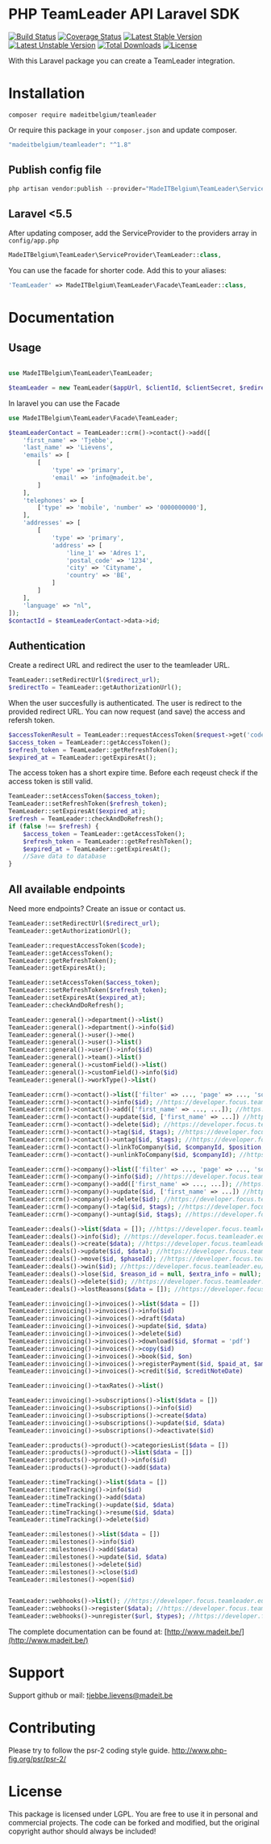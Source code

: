 # PHP TeamLeader API Laravel SDK
[![Build Status](https://travis-ci.org/madeITBelgium/TeamLeader.svg?branch=master)](https://travis-ci.org/madeITBelgium/TeamLeader)
[![Coverage Status](https://coveralls.io/repos/github/madeITBelgium/TeamLeader/badge.svg?branch=master)](https://coveralls.io/github/madeITBelgium/TeamLeader?branch=master)
[![Latest Stable Version](https://poser.pugx.org/madeITBelgium/TeamLeader/v/stable.svg)](https://packagist.org/packages/madeITBelgium/TeamLeader)
[![Latest Unstable Version](https://poser.pugx.org/madeITBelgium/TeamLeader/v/unstable.svg)](https://packagist.org/packages/madeITBelgium/TeamLeader)
[![Total Downloads](https://poser.pugx.org/madeITBelgium/TeamLeader/d/total.svg)](https://packagist.org/packages/madeITBelgium/TeamLeader)
[![License](https://poser.pugx.org/madeITBelgium/TeamLeader/license.svg)](https://packagist.org/packages/madeITBelgium/TeamLeader)

With this Laravel package you can create a TeamLeader integration.

# Installation

```
composer require madeitbelgium/teamleader
```

Or require this package in your `composer.json` and update composer.

```php
"madeitbelgium/teamleader": "^1.8"
```

## Publish config file
```php
php artisan vendor:publish --provider="MadeITBelgium\TeamLeader\ServiceProvider\TeamLeader"
```

## Laravel <5.5
After updating composer, add the ServiceProvider to the providers array in `config/app.php`

```php
MadeITBelgium\TeamLeader\ServiceProvider\TeamLeader::class,
```

You can use the facade for shorter code. Add this to your aliases:

```php
'TeamLeader' => MadeITBelgium\TeamLeader\Facade\TeamLeader::class,
```

# Documentation
## Usage
```php

use MadeITBelgium\TeamLeader\TeamLeader;

$teamLeader = new TeamLeader($appUrl, $clientId, $clientSecret, $redirectUri, $client = null);
```

In laravel you can use the Facade
```php
use MadeITBelgium\TeamLeader\Facade\TeamLeader;

$teamLeaderContact = TeamLeader::crm()->contact()->add([
    'first_name' => 'Tjebbe',
    'last_name' => 'Lievens',
    'emails' => [
        [
            'type' => 'primary',
            'email' => 'info@madeit.be',
        ]
    ],
    'telephones' => [
        ['type' => 'mobile', 'number' => '0000000000'],
    ],
    'addresses' => [
        [
            'type' => 'primary',
            'address' => [
                'line_1' => 'Adres 1',
                'postal_code' => '1234',
                'city' => 'Cityname',
                'country' => 'BE',
            ]
        ]
    ],
    'language' => "nl",
]);
$contactId = $teamLeaderContact->data->id;
```

## Authentication
Create a redirect URL and redirect the user to the teamleader URL.
```php
TeamLeader::setRedirectUrl($redirect_url);
$redirectTo = TeamLeader::getAuthorizationUrl();
```

When the user succesfully is authenticated. The user is redirect to the provided redirect URL. You can now request (and save) the access and refersh token.
```php
$accessTokenResult = TeamLeader::requestAccessToken($request->get('code'));
$access_token = TeamLeader::getAccessToken();
$refresh_token = TeamLeader::getRefreshToken();
$expired_at = TeamLeader::getExpiresAt();
```

The access token has a short expire time. Before each reqeust check if the access token is still valid. 
```php
TeamLeader::setAccessToken($access_token);
TeamLeader::setRefreshToken($refresh_token);
TeamLeader::setExpiresAt($expired_at);
$refresh = TeamLeader::checkAndDoRefresh();
if (false !== $refresh) {
    $access_token = TeamLeader::getAccessToken();
    $refresh_token = TeamLeader::getRefreshToken();
    $expired_at = TeamLeader::getExpiresAt();
    //Save data to database
}
```

## All available endpoints
Need more endpoints? Create an issue or contact us.
```php
TeamLeader::setRedirectUrl($redirect_url);
TeamLeader::getAuthorizationUrl();

TeamLeader::requestAccessToken($code);
TeamLeader::getAccessToken();
TeamLeader::getRefreshToken();
TeamLeader::getExpiresAt();

TeamLeader::setAccessToken($access_token);
TeamLeader::setRefreshToken($refresh_token);
TeamLeader::setExpiresAt($expired_at);
TeamLeader::checkAndDoRefresh();

TeamLeader::general()->department()->list()
TeamLeader::general()->department()->info($id)
TeamLeader::general()->user()->me()
TeamLeader::general()->user()->list()
TeamLeader::general()->user()->info($id)
TeamLeader::general()->team()->list()
TeamLeader::general()->customField()->list()
TeamLeader::general()->customField()->info($id)
TeamLeader::general()->workType()->list()

TeamLeader::crm()->contact()->list(['filter' => ..., 'page' => ..., 'sort' => ...]); //https://developer.focus.teamleader.eu/#/reference/crm/contacts/contacts.list
TeamLeader::crm()->contact()->info($id); //https://developer.focus.teamleader.eu/#/reference/crm/contacts/contacts.info
TeamLeader::crm()->contact()->add(['first_name' => ..., ...]); //https://developer.focus.teamleader.eu/#/reference/crm/contacts/contacts.add
TeamLeader::crm()->contact()->update($id, ['first_name' => ...]) //https://developer.focus.teamleader.eu/#/reference/crm/contacts/contacts.update
TeamLeader::crm()->contact()->delete($id); //https://developer.focus.teamleader.eu/#/reference/crm/contacts/contacts.delete
TeamLeader::crm()->contact()->tag($id, $tags); //https://developer.focus.teamleader.eu/#/reference/crm/contacts/contacts.tag
TeamLeader::crm()->contact()->untag($id, $tags); //https://developer.focus.teamleader.eu/#/reference/crm/contacts/contacts.untag
TeamLeader::crm()->contact()->linkToCompany($id, $companyId, $position, $decisionMaker) //https://developer.focus.teamleader.eu/#/reference/crm/contacts/contacts.linktocompany
TeamLeader::crm()->contact()->unlinkToCompany($id, $companyId); //https://developer.focus.teamleader.eu/#/reference/crm/contacts/contacts.unlinkfromcompany

TeamLeader::crm()->company()->list(['filter' => ..., 'page' => ..., 'sort' => ...]); //https://developer.focus.teamleader.eu/#/reference/crm/companies/companies.list
TeamLeader::crm()->company()->info($id); //https://developer.focus.teamleader.eu/#/reference/crm/companies/companies.info
TeamLeader::crm()->company()->add(['first_name' => ..., ...]); //https://developer.focus.teamleader.eu/#/reference/crm/companies/companies.add
TeamLeader::crm()->company()->update($id, ['first_name' => ...]) //https://developer.focus.teamleader.eu/#/reference/crm/companies/companies.update
TeamLeader::crm()->company()->delete($id); //https://developer.focus.teamleader.eu/#/reference/crm/companies/companies.delete
TeamLeader::crm()->company()->tag($id, $tags); //https://developer.focus.teamleader.eu/#/reference/crm/companies/companies.tag
TeamLeader::crm()->company()->untag($id, $tags); //https://developer.focus.teamleader.eu/#/reference/crm/companies/companies.untag

TeamLeader::deals()->list($data = []); //https://developer.focus.teamleader.eu/#/reference/deals/deals/deals.list
TeamLeader::deals()->info($id); //https://developer.focus.teamleader.eu/#/reference/deals/deals/deals.info
TeamLeader::deals()->create($data); //https://developer.focus.teamleader.eu/#/reference/deals/deals/deals.create
TeamLeader::deals()->update($id, $data); //https://developer.focus.teamleader.eu/#/reference/deals/deals/deals.update
TeamLeader::deals()->move($id, $phaseId); //https://developer.focus.teamleader.eu/#/reference/deals/deals/deals.move
TeamLeader::deals()->win($id); //https://developer.focus.teamleader.eu/#/reference/deals/deals/deals.win
TeamLeader::deals()->lose($id, $reason_id = null, $extra_info = null); //https://developer.focus.teamleader.eu/#/reference/deals/deals/deals.lose
TeamLeader::deals()->delete($id); //https://developer.focus.teamleader.eu/#/reference/deals/deals/deals.delete
TeamLeader::deals()->lostReasons($data = []); //https://developer.focus.teamleader.eu/#/reference/deals/deals/lostreasons.list

TeamLeader::invoicing()->invoices()->list($data = [])
TeamLeader::invoicing()->invoices()->info($id)
TeamLeader::invoicing()->invoices()->draft($data)
TeamLeader::invoicing()->invoices()->update($id, $data)
TeamLeader::invoicing()->invoices()->delete($id)
TeamLeader::invoicing()->invoices()->download($id, $format = 'pdf')
TeamLeader::invoicing()->invoices()->copy($id)
TeamLeader::invoicing()->invoices()->book($id, $on)
TeamLeader::invoicing()->invoices()->registerPayment($id, $paid_at, $amount, $currency = 'EUR')
TeamLeader::invoicing()->invoices()->credit($id, $creditNoteDate)

TeamLeader::invoicing()->taxRates()->list()

TeamLeader::invoicing()->subscriptions()->list($data = [])
TeamLeader::invoicing()->subscriptions()->info($id)
TeamLeader::invoicing()->subscriptions()->create($data)
TeamLeader::invoicing()->subscriptions()->update($id, $data)
TeamLeader::invoicing()->subscriptions()->deactivate($id)

TeamLeader::products()->product()->categoriesList($data = [])
TeamLeader::products()->product()->list($data = [])
TeamLeader::products()->product()->info($id)
TeamLeader::products()->product()->add($data)

TeamLeader::timeTracking()->list($data = [])
TeamLeader::timeTracking()->info($id)
TeamLeader::timeTracking()->add($data)
TeamLeader::timeTracking()->update($id, $data)
TeamLeader::timeTracking()->resume($id, $data)
TeamLeader::timeTracking()->delete($id)

TeamLeader::milestones()->list($data = [])
TeamLeader::milestones()->info($id)
TeamLeader::milestones()->add($data)
TeamLeader::milestones()->update($id, $data)
TeamLeader::milestones()->delete($id)
TeamLeader::milestones()->close($id)
TeamLeader::milestones()->open($id)


TeamLeader::webhooks()->list(); //https://developer.focus.teamleader.eu/#/reference/other/webhooks/webhooks.list
TeamLeader::webhooks()->register($data); //https://developer.focus.teamleader.eu/#/reference/other/webhooks/webhooks.register
TeamLeader::webhooks()->unregister($url, $types); //https://developer.focus.teamleader.eu/#/reference/other/webhooks/webhooks.unregister
```

The complete documentation can be found at: [http://www.madeit.be/](http://www.madeit.be/)

# Support

Support github or mail: tjebbe.lievens@madeit.be

# Contributing

Please try to follow the psr-2 coding style guide. http://www.php-fig.org/psr/psr-2/
# License

This package is licensed under LGPL. You are free to use it in personal and commercial projects. The code can be forked and modified, but the original copyright author should always be included!
